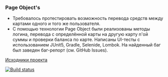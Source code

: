 ### Page Object's
* Требовалось протестировать возможность перевода средств между картами одного и того же пользователя.
* С помощью технологии Page Object были реализованы методы логина, перевода с определённой карты на другую карту n'ой суммы и проверки баланса по карте. Написаны UI-тесты с использованием JUnit5, Gradle, Selenide, Lombok. На найденный баг был заведен баг-репорт (см. GitHub Issues).
 

[Исходники проекта](https://github.com/netology-code/aqa-homeworks/tree/master/bdd)

[![Build status](https://ci.appveyor.com/api/projects/status/khbyok99xwgmcegy?svg=true)](https://ci.appveyor.com/project/melamorymory/bdd)
